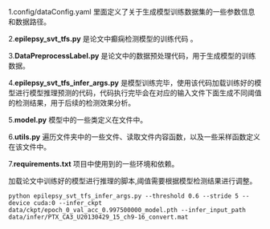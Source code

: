 1.config/dataConfig.yaml 里面定义了关于生成模型训练数据集的一些参数信息和数据路径。  

2.**epilepsy_svt_tfs.py** 是论文中癫痫检测模型的训练代码 。  

3.**DataPreprocessLabel.py**  是论文中的数据预处理代码，用于生成模型的训练数据。  

4.**epilepsy_svt_tfs_infer_args.py** 是模型训练完毕，使用该代码加载训练好的模型进行模型推理预测的代码，代码执行完毕会在对应的输入文件下面生成不同阈值的检测结果，用于后续的检测效果分析。  

5.**model.py** 模型中的一些类定义在文件中。  

6.**utils.py** 遍历文件夹中的一些文件、读取文件内容函数，以及一些采样函数定义在该文件中。 

7.**requirements.txt** 项目中使用到的一些环境和依赖。  


加载论文中训练好的模型进行推理的脚本,阈值需要根据模型检测结果进行调整。  

```
python epilepsy_svt_tfs_infer_args.py --threshold 0.6 --stride 5 --device cuda:0 --infer_ckpt data/ckpt/epoch_0_val_acc_0.997500000_model.pth --infer_input_path data/infer/PTX_CA3_U20130429_15_ch9-16_convert.mat
```

